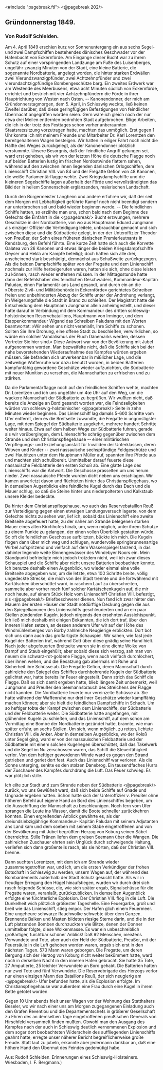<#include "pagebreak.ftl">
\<@pagebreak 202/>
<h2>Gründonnerstag 1849.</h2>

<h3>Von Rudolf Schleiden.</h3>

Am 4. April 1849 erschien kurz vor Sonnenuntergang ein aus
sechs Segel- und zwei Dampfschiffen bestehendes dänisches Geschwader
vor der Hafenbucht von Eckernförde. Am Eingange dieser
Bucht war zu ihrem Schutz auf einer vorspringenden Landzunge
am Fuße des Luisenberges, ungefähr zwanzig Minuten von der
Stadt, eine kleine Batterie, die sogenannte Nordbatterie, angelegt
worden, die hinter starken Erdwällen zwei Vierundzwanzigpfünder,
zwei Achtzehnpfünder und zwei vierundachtzigpfündige Bombengeschütze
barg. Ein zweites Erdwerk war am Westende des Meerbusens,
etwa acht Minuten südlich von Eckernförde, errichtet und bestrich
mit vier Achtzehnpfündern die Förde in ihrer Hauptrichtung
von Westen nach Osten. -- Kanonendonner, der mich am
Gründonnerstagmorgen, dem 5. April, in Schleswig weckte, ließ keinen
Zweifel darüber, daß diese geringfügigen Befestigungen von feindlicher
Übermacht angegriffen worden seien. Gern wäre ich gleich
nach der nur etwa drei Meilen entfernten bedrohten Stadt aufgebrochen.
Eilige Arbeiten, die ich in der trotz des Festtages schon
vorher anberaumten Staatsratssitzung vorzutragen hatte, machten
das unmöglich. Erst gegen 1 Uhr konnte ich mit meinem Freunde
und Mitarbeiter Dr. Karl Lorentzen den bereitgehaltenen Wagen
besteigen. Wir hatten in eiliger Fahrt noch nicht die Hälfte des
Weges zurückgelegt, als der Kanonendonner plötzlich verstummte.
Unsere Besorgnis, daß der feindliche Angriff gelungen sei, ward
erst gehoben, als wir von der letzten Höhe die deutsche Flagge noch
auf beiden Batterien lustig im frischen Nordostwinde flattern sahen,
während auf den zwischen ihnen liegenden dänischen Orlogschiffen,
dem Linienschiff Christian VIII. von 84 und der Fregatte Gefion
von 48 Kanonen, die weiße Parlamentärflagge wehte. Zwei Kriegsdampfschiffe und die kleineren Segelschiffe lagen außerhalb der Förde
und vervollständigten das Bild der in hellem Sonnenschein erglänzenden,
malerischen Landschaft.

Durch den Bürgermeister Langheim und andere erfuhren wir,
daß der seit dem Morgen mit Lebhaftigkeit geführte Kampf noch
nicht beendigt sondern nur unterbrochen sei und bald wieder beginnen
werde. -- Die feindlichen Schiffe hatten, so erzählte man
uns, schon bald nach dem Beginne des Gefechts die Einfahrt in die 
\<@pagebreak/>
Bucht erzwungen, mehrere Geschütze in der Nordbatterie, von wo
aus Hauptmann Eduard Jungmann als einziger Offizier die Verteidigung
leitete, unbrauchbar gemacht und sich zwischen diese und
die Südbatterie gelegt, in der der Unteroffizier Theodor von Preußer,
der Sohn eines früheren dänischen Premierleutnants in Rendsburg,
den Befehl führte. Eine kurze Zeit hatte sich auch die Korvette
Galatea von 26 Kanonen und etwas länger die beiden Kriegsdampfschiffe
Geyser und Hekla am Kampfe beteiligt; doch hatten sich
alle drei, anscheinend stark beschädigt, demnächst aus Schußweite
zurückgezogen. Als die beiden Dampfschiffe später von der Fregatte
und dem Linienschiff nochmals zur Hilfe herbeigerufen waren,
hatten sie sich, ohne diese leisten zu können, rasch wieder entfernen
müssen. In der Mittagsstunde hatte dann der Befehlshaber des
feindlichen Geschwaders, Kommandeur-Kapitän Paludan, einen Parlamentär
ans Land gesandt, und durch ein an die »Oberste Zivil- und
Militärbehörde in Eckernförde« gerichtetes Schreiben freien und
unbehinderten Abzug der Schiffe unter der Androhung verlangt,
im Weigerungsfalle die Stadt in Brand zu schießen. Der Magistrat
hatte die Entscheidung dem Hauptmann Jungmann allein anheimgestellt,
und dieser hatte darauf in Verbindung mit dem Kommandeur
des dritten schleswig-holsteinischen Reservebataillons, Hauptmann
von Irminger, und dem Etappenkommandeur Wigand das
Schreiben Paludans mit den Worten beantwortet: »Wir sehen uns
nicht veranlaßt, Ihre Schiffe zu schonen. Sollten Sie Ihre Drohung,
eine offene Stadt zu beschießen, verwirklichen, so würde ein solcher
Vandalismus der Fluch Dänemarks werden, dessen Vertreter Sie
hier sind.« Diese Antwort war von der Bevölkerung mit Jubel
aufgenommen worden. Man bezweifelte nicht, daß die Schiffe sich
bei der nahe bevorstehenden Wiederaufnahme des Kampfes würden
ergeben müssen. Sie befanden sich unverkennbar in mißlicher Lage,
und die zeitweilige Waffenruhe war dazu benutzt worden, in beiden
Batterien kampfunfähig gewordene Geschütze wieder aufzurichten,
die Südbatterie mit neuer Munition zu versehen, die Mannschaften
zu erfrischen und zu stärken.

Da die Parlamentärflagge noch auf den feindlichen Schiffen
wehte, machten Dr. Lorentzen und ich uns ungefähr um 4œ Uhr
auf den Weg, um die wackere Mannschaft der Südbatterie zu begrüßen.
Wir wußten nicht, daß bereits die Anzeige an Bord gesandt
worden war, die Feindseligkeiten würden von schleswig-holsteinischer
\<@pagebreak/>
Seite in zehn Minuten wieder beginnen. Das Linienschiff
lag damals 5-600 Schritte vom Ufer entfernt, dem es die
Breitseite zuwandte, die Fregatte in ungünstigster Lage, mit dem
Spiegel der Südbatterie zugekehrt, mehrere hundert Schritte weiter
hinaus. Etwa auf dem halben Wege zur Südbatterie fuhren, gerade
als wir vorübergingen, dem Linienschiffe schräg gegenüber zwischen
dem Strande und dem Christianspflegehause -- einer militärischen
Verpflegungs- und Erziehungsanstalt für Invaliden der Unterklassen,
deren Witwen und Kinder -- zwei nassauische sechspfündige
Feldgeschütze und zwei Haubitzen unter dem Hauptmann Müller
auf, spannten ihre Pferde aus und machten sich schußbereit. Unmittelbar
darauf feuerte diese nassauische Feldbatterie den ersten
Schuß ab. Eine glatte Lage des Linienschiffs war die Antwort.
Die Geschosse prasselten um uns herum nieder. Zwei nassauische
Pferde wurden dicht neben uns erschlagen. Wir kamen unverletzt
davon und flüchteten hinter das Christianspflegehaus, wo in demselben
Augenblicke eine feindliche Kugel durch das Dach und die
Mauer schlug, so daß die Steine hinter uns niederpolterten und
Kalkstaub unsere Kleider bedeckte.

Da hinter dem Christianspflegehause, wo auch das Reservebataillon
Reuß zur Verteidigung gegen einen etwaigen Landungsversuch
lagerte, von dem Gefechte nichts zu sehen war, lief ich, sobald
das Linienschiff eine zweite Breitseite abgefeuert hatte, zu der
näher am Strande belegenen starken Mauer eines alten Kirchhofes
hinab, um, wenn möglich, unter ihrem Schutze zu einem Punkte
zu gelangen, der einen vollen Überblick gestatten würde. So oft die
feindlichen Geschosse aufblitzten, bückte ich mich. Die Kugeln flogen
dann über mich weg und schlugen, wundervolle springbrunnenartige
Wirbel aufspritzend und vielfach auf dem Wasserspiegel tanzend,
in das dahinterliegende weite Binnengewässer des Windebyer Noors
ein. Mein Standpunkt befriedigte mich jedoch trotzdem nicht, weil
ich zwar dieses Schauspiel und die Schiffe aber nicht unsere Batterien
beobachten konnte. Ich benutze deshalb einen Augenblick,
wo wieder einmal eine volle Breitseite abgegeben war, um die letzte,
etwa 100 Schritte breite, völlig ungedeckte Strecke, die mich von der
Stadt trennte und die fortwährend mit Kartätschen überschüttet
ward, in raschem Lauf zu überschreiten, sammelte aber vorher noch
fünf solcher Kartätschenkugeln auf, die mir noch heute, auf einem
Stück Holz vom Linienschiff Christian VIII. befestigt, als
\<@pagebreak/>
Briefbeschwerer dienen. Nun fand ich zwar hinter den Mauern der ersten
Häuser der Stadt notdürftige Deckung gegen die aus den Spiegelkanonen
des Linienschiffs geschleuderten und an ein paar Stellen
zündenden Kugeln, jedoch nirgends den ersehnten Aussichtspunkt.
Ich ließ mich deshalb mit einigen Bekannten, die ich dort traf, über
den inneren Hafen setzen, an dessen anderem Ufer wir auf der Höhe
des Windmühlenberges von Borby zahlreiche Neugierige erblickten.
Dort bot sich uns dann auch das großartigste Schauspiel. Wir
sahen, wie fast jede Kugel der Batterien traf, während Gott über
diese gnädig seine Hand hielt. Nach jeder abgefeuerten Breitseite
waren sie in eine dichte Wolke von Dampf und Staub eingehüllt;
aber sobald diese sich verzog, sah man von neuem die schwarz-rot-goldene
Flagge, wenn auch vielfach durchlöchert, über ihnen wehen,
und die Besatzung gab abermals mit Ruhe und Sicherheit ihre
Schüsse ab. Die Fregatte Gefion, deren Mannschaft durch zahlreiche
den Spiegel des Schiffes durchbohrende Kugeln der Südbatterie
gelichtet war, hatte bereits ihr Feuer eingestellt. Dann
strich das Schiff die Flagge. Daß es sich damit ergeben hatte,
blieb längere Zeit unbemerkt, weil Jungmann und Preußer den
Seemannsbrauch des Streichens der Flagge nicht kannten. Die
Nordbatterie feuerte nur vereinzelte Schüsse ab. Sie hatte während
der Waffenruhe nur drei ihrer Geschütze wieder kampffähig machen
können; aber sie hielt die feindlichen Dampfschiffe in Schach. Um
so heftiger tobte der Kampf zwischen dem Linienschiffe, der Südbatterie
und der Feldbatterie weiter. Die Südbatterie hatte angefangen,
mit glühenden Kugeln zu schießen, und das Linienschiff, auf dem
schon am Vormittag eine Bombe der Nordbatterie gezündet hatte,
brannte, wie man später erfuhr, an sechs Stellen. Um sich, wenn
möglich, zu retten, lichtete Christian VIII. die Anker. Aber in demselben
Augenblicke, wo der Koloß unter Segel ging, ward er von
der nassauischen Feldbatterie und der Südbatterie mit einem solchen
Kugelregen überschüttet, daß das Takelwerk und die Segel im Nu
zerschossen waren, das Schiff die Steuerfähigkeit verlor. Von dem
heftiger gewordenen Winde ward es gegen den Strand getrieben
und geriet dort fest. Auch das Linienschiff war verloren. Als die
Sonne unterging, senkte es den stolzen Danebrog. Ein tausendfaches
Hurra der Zuschauer des Kampfes durchdrang die Luft. Das
Feuer schwieg. Es war plötzlich stille.

Ich eilte zur Stadt und zum Strande neben der Südbatterie 
\<@pagebreak/>
zurück, wo uns Gewißheit ward, daß sich beide Schiffe auf Gnade
und Ungnade ergeben hatten. Schon hatte sich der Unteroffizier
v. Preußer ohne höheren Befehl auf eigene Hand an Bord des
Linienschiffes begeben, um die Ausschiffung der Mannschaft zu beschleunigen. 
Noch fern vom Ufer sprangen die Leute ins Wasser,
damit die Boote schneller zurückkehren könnten. Einen ergreifenden
Anblick gewährte es, als der dreiundsiebzigjährige Kommandeur-
Kapitän Paludan mit seinem Adjutanten ans Land kam und
dem soeben mit seinem Stabe eingetroffenen und von der Bevölkerung
mit Jubel begrüßten Herzog von Koburg seinen Säbel
überreichte. Stille Tränen liefen dem greisen Seemann über die
Wangen. Die zahlreichen Zuschauer ehrten sein Unglück durch schweigende
Haltung, verliefen sich dann großenteils rasch, als sie hörten,
daß der Christian VIII. brenne.

Dann suchten Lorentzen, mit dem ich am Strande wieder zusammengetroffen
war, und ich, um die ersten Verkündiger der frohen
Botschaft in Schleswig zu werden, unsern Wagen auf, der während
des Bombardements außerhalb der Stadt Schutz gesucht hatte. Als
wir in freudiger Erregung den Hügel hinaufstiegen, wurden wir
durch drei sich rasch folgende Schüsse, die, wie sich später ergab,
Signalschüsse für die Fregatte waren, veranlaßt, zurückzublicken.
In demselben Augenblick erfolgte eine fürchterliche Explosion. Der
Christian VIII. flog in die Luft. Die Dunkelheit wich plötzlich
größester Tageshelle. Eine Feuergarbe, groß und breit wie das
Linienschiff, stieg empor. Der Hafen glich einem Feuermeer. Eine
ungeheure schwarze Rauchwolke schwebte über dem Ganzen. Brennende
Balken und Masten bildeten riesige Sterne darin, und die
in der Luft platzenden Bomben durchzuckten wie Blitze, denen der
Donner unmittelbar folgte, diese Wolkenmasse. Es war ein unbeschreiblich
großartiger, furchtbar schöner Anblick! Daß 92 Menschen,
meistens Verwundete und Tote, aber auch der Held der Südbatterie,
Preußer, mit der Feuersäule in die Luft gehoben worden waren,
ergab sich erst in den nächsten Tagen. 573 Mann waren geborgen.
Die Fregatte, um deren Bergung sich der Herzog von Koburg nicht
weiter bekümmert hatte, ward noch in derselben Nacht in den inneren
Hafen gebracht. Sie hatte 35 Tote, 27 Amputierte, 25 leichter Verwundete
an Bord gehabt. Die Batterien hatten nur zwei Tote
und fünf Verwundete. Die Reservebrigade des Herzogs verlor nur
einen einzigen Mann des Bataillons Reuß, der sich neugierig am 
\<@pagebreak/>
Ufer befunden hatte, als die Explosion erfolgte. Im Christianspflegehause
war außerdem eine Frau durch eine Kugel in ihrem
Bette getötet worden.

Gegen 10 Uhr abends hielt unser Wagen vor der Wohnung
des Statthalters Beseler, wo wir nach einer uns am Morgen zugegangenen
Einladung auch den Grafen Reventlou und die Departementschefs
in größerer Gesellschaft zu Ehren des an demselben
Tage eingetroffenen preußischen Generals von Hirschfeld versammelt
finden mußten. Obwohl man den Ausgang des Kampfes
nach der auch in Schleswig deutlich vernommenen Explosion und
dem sogar dort beobachteten Widerschein des auffliegenden Linienschiffs
geahnt hatte, erregte unser näherer Bericht begreiflicherweise
große Freude. Statt laut zu jubeln, erkannte aber jedermann dankbar
an, daß eine höhere Hand den Übermut des Feindes gedemütigt habe. 

<div class="source">Aus: Rudolf Schleiden. Erinnerungen eines Schleswig-Holsteiners.
Wiesbaden, I. F. Bergmann.)</div>

